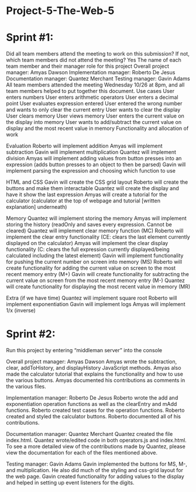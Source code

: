 # Project-5-The-Web-5
# Sprint #1:

Did all team members attend the meeting to work on this submission? If not, which team members did not attend the meeting? Yes
The name of each team member and their manager role for this project
Overall project manager: Amyas Dawson
Implementation manager: Roberto De Jesus
Documentation manager: Quantez Merchant 
Testing manager: Gavin Adams
All team members attended the meeting Wednesday 10/26 at 8pm, and all team members helped to put together this document.
Use cases
User enters numbers
User enters arithmetic operators
User enters a decimal point
User evaluates expression entered
User entered the wrong number and wants to only clear the current entry
User wants to clear the display
User clears memory
User views memory
User enters the current value on the display into memory
User wants to add/subtract the current value on display and the most recent value in memory
Functionality and allocation of work

Evaluation
Roberto will implement addition
Amyas will implement subtraction
Gavin will implement multiplication
Quantez will implement division
Amyas will implement adding values from button presses into an expression (adds button presses to an object to then be parsed)
Gavin will implement parsing the expression and choosing which function to use

HTML and CSS
Gavin will create the CSS grid layout
Roberto will create the buttons and make them interactable
Quantez will create the display and have it show the last expression
Amyas will create a tutorial for the calculator (calculator at the top of webpage and tutorial [written explanation] underneath)

Memory
Quantez will implement storing the memory
Amyas will implement storing the history (readOnly and saves every expression. Cannot be cleared)
Quantez will implement clear memory function (MC)
Roberto will implement the clear entry functionality (CE: clears the last element currently displayed on the calculator)
Amyas will implement the clear display functionality (C: clears the full expression currently displayed/being calculated including the latest element)
Gavin will implement functionality for pushing the current number on screen into memory (MS)
Roberto will create functionality for adding the current value on screen to the most recent memory entry (M+)
Gavin will create functionality for subtracting the current value on screen from the most recent memory entry (M-)
Quantez will create functionality for displaying the most recent value in memory (MR)

Extra (if we have time)
Quantez will implement square root
Roberto will implement exponentiation
Gavin will implement logs
Amyas will implement 1/x (inverse)


# Sprint #2:

Run this project by entering “middleman server” into the console

Overall project manager: Amyas Dawson
Amyas wrote the subtraction, clear, addToHistory, and displayHistory JavaScript methods. Amyas also made the calculator tutorial that explains the functionality and how to use the various buttons. Amyas documented his contributions as comments in the various files. 

Implementation manager: Roberto De Jesus
Roberto wrote the add and exponentiation operation functions as well as the clearEntry and mAdd functions. Roberto created test cases for the operation functions. Roberto created and styled the calculator buttons. Roberto documented all of his contributions. 

Documentation manager: Quantez Merchant
Quantez created the file index.html. Quantez wrote/edited code in both operators.js and index.html. To see a more detailed view of the contributions made by Quantez, please view the documentation for each of the files mentioned above. 

Testing manager: Gavin Adams
Gavin implemented the buttons for MS, M-, and multiplication. He also did much of the styling and css-grid layout for the web page. Gavin created functionality for adding values to the display and helped in setting up event listeners for the digits.

